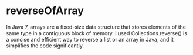 # reverseOfArray
In Java 7, arrays are a fixed-size data structure that stores elements of the same type in a contiguous block of memory. I used Collections.reverse() is a concise and efficient way to reverse a list or an array in Java, and it simplifies the code significantly.

